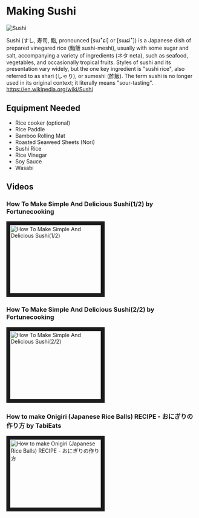# Making Sushi

 ![Sushi](https://upload.wikimedia.org/wikipedia/commons/thumb/6/60/Sushi_platter.jpg/330px-Sushi_platter.jpg)

Sushi (すし, 寿司, 鮨, pronounced [sɯꜜɕi] or [sɯɕiꜜ]) is a Japanese dish of prepared vinegared rice (鮨飯 sushi-meshi), usually with some sugar and salt, accompanying a variety of ingredients (ネタ neta), such as seafood, vegetables, and occasionally tropical fruits. Styles of sushi and its presentation vary widely, but the one key ingredient is "sushi rice", also referred to as shari (しゃり), or sumeshi (酢飯). The term sushi is no longer used in its original context; it literally means "sour-tasting".
https://en.wikipedia.org/wiki/Sushi

## Equipment Needed
* Rice cooker (optional)
* Rice Paddle
* Bamboo Rolling Mat
* Roasted Seaweed Sheets (Nori)
* Sushi Rice
* Rice Vinegar
* Soy Sauce
* Wasabi

## Videos

### How To Make Simple And Delicious Sushi(1/2) by Fortunecooking
<a href="http://www.youtube.com/watch?feature=player_embedded&v=eLRL18LvVyo
" target="_blank"><img src="http://img.youtube.com/vi/eLRL18LvVyo/0.jpg" 
alt="How To Make Simple And Delicious Sushi(1/2)" width="240" height="180" border="10" /></a>

### How To Make Simple And Delicious Sushi(2/2) by Fortunecooking
<a href="http://www.youtube.com/watch?feature=player_embedded&v=_hiPkag4DmY
" target="_blank"><img src="http://img.youtube.com/vi/_hiPkag4DmY/0.jpg" 
alt="How To Make Simple And Delicious Sushi(2/2)" width="240" height="180" border="10" /></a>

### How to make Onigiri (Japanese Rice Balls) RECIPE - おにぎりの作り方 by TabiEats
<a href="http://www.youtube.com/watch?feature=player_embedded&v=Uug0oNO-S1U
" target="_blank"><img src="http://img.youtube.com/vi/Uug0oNO-S1U/0.jpg" 
alt="How to make Onigiri (Japanese Rice Balls) RECIPE - おにぎりの作り方" width="240" height="180" border="10" /></a>
